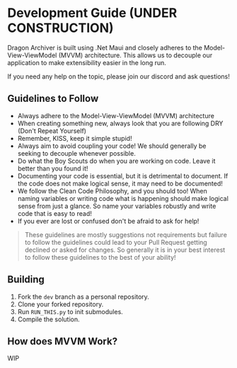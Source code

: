# Development Guide (UNDER CONSTRUCTION)

Dragon Archiver is built using .Net Maui and closely adheres to the Model-View-ViewModel (MVVM) architecture. This allows us to decouple our application to make extensibility easier in the long run. 

If you need any help on the topic, please join our discord and ask questions!

## Guidelines to Follow
- Always adhere to the Model-View-ViewModel (MVVM) architecture
- When creating something new, always look that you are following DRY (Don't Repeat Yourself)
- Remember, KISS, keep it simple stupid!
- Always aim to avoid coupling your code! We should generally be seeking to decouple whenever possible.
- Do what the Boy Scouts do when you are working on code. Leave it better than you found it!
- Documenting your code is essential, but it is detrimental to document. If the code does not make logical sense, it may need to be documented!
- We follow the Clean Code Philosophy, and you should too! When naming variables or writing code what is happening should make logical sense from just a glance. So name your variables robustly and write code that is easy to read!
- If you ever are lost or confused don't be afraid to ask for help!

> These guidelines are mostly suggestions not requirements but failure to follow the guidelines could lead to your Pull Request getting declined or asked for changes. So generally it is in your best interest to follow these guidelines to the best of your ability!

## Building

1. Fork the `dev` branch as a personal repository.
2. Clone your forked repository.
3. Run `RUN_THIS.py` to init submodules.
4. Compile the solution.


## How does MVVM Work?

WIP
